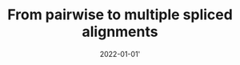 ---
title: "From pairwise to multiple spliced alignments"
collection: publications
category: books
permalink: /publication/2022_Multiciliation
excerpt: ''
date: 2022-01-01'    
venue: 'Bioinformatics Advances'
paperurl: 'https://academic.oup.com/bioinformaticsadvances/article/2/1/vbab044/6497866'
citation: 'Safa Jammali, Abigaïl Djossou, Wend-Yam D D Ouédraogo, Yannis Nevers, Ibrahim Chegrane, Aïda Ouangraoua, From pairwise to multiple spliced alignment, Bioinformatics Advances, Volume 2, Issue 1, 2022, vbab044, https://doi.org/10.1093/bioadv/vbab044'
---